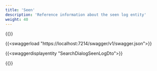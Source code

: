 ```yaml
---
title: 'Seen'
description: 'Reference information about the seen log entity'
weight: 40
---
```


{{<notyetwritten>}}

{{<swaggerload "https://localhost:7214/swagger/v1/swagger.json">}}

{{<swaggerdisplayentity "SearchDialogSeenLogDto">}}

{{<children />}}

